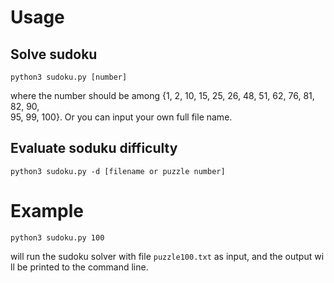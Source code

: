 # Usage
## Solve sudoku
```
python3 sudoku.py [number]
```
where the number should be among {1, 2, 10, 15, 25, 26, 48, 51, 62, 76, 81, 82, 90, \
95, 99, 100}. Or you can input your own full file name.

## Evaluate soduku difficulty
```
python3 sudoku.py -d [filename or puzzle number]
```

# Example
```
python3 sudoku.py 100
```
will run the sudoku solver with file ```puzzle100.txt``` as input, and the output wi\
ll be printed to the command line.
